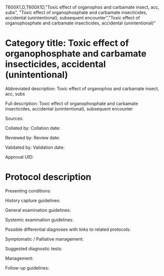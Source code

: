 T600X1,D,T600X1D,"Toxic effect of organophos and carbamate insect, acc, subs", "Toxic effect of organophosphate and carbamate insecticides, accidental (unintentional), subsequent encounter","Toxic effect of organophosphate and carbamate insecticides, accidental (unintentional)"
# Category title: Toxic effect of organophosphate and carbamate insecticides, accidental (unintentional)

Abbreviated description: Toxic effect of organophos and carbamate insect, acc, subs

Full description: Toxic effect of organophosphate and carbamate insecticides, accidental (unintentional), subsequent encounter

Sources:

Collated by:
Collation date:

Reviewed by:
Review date:

Validated by:
Validation date:

Approval UID:

# Protocol description

Presenting conditions:

History capture guidelines:

General examination guidelines:

Systemic examination guidelines:

Possible differential diagnoses with links to related protocols:

Symptomatic / Palliative management:

Suggested diagnostic tests:

Management:

Follow-up guidelines:
